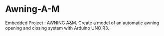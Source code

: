﻿# Awning-A-M
Embedded Project : AWNING A&M. Create a model of an automatic awning opening and closing system with Arduino UNO R3.
